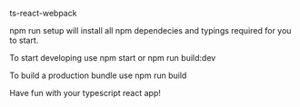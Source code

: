 ts-react-webpack

npm run setup will install all npm dependecies and typings required for you to start.

To start developing use npm start or npm run build:dev

To build a production bundle use npm run build

Have fun with your typescript react app!

